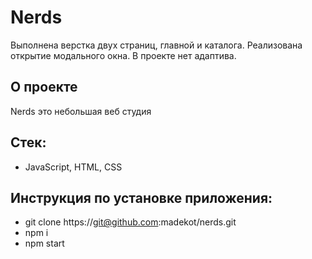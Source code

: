 # Nerds
Выполнена верстка двух страниц, главной и каталога. 
Реализована открытие модального окна.
В проекте нет адаптива.

## О проекте
Nerds это небольшая веб студия


## Стек: 
* JavaScript, HTML, CSS

## Инструкция по установке приложения:
  * git clone https://git@github.com:madekot/nerds.git
  * npm i
  * npm start

